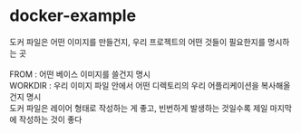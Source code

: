# docker-example

도커 파일은 어떤 이미지를 만들건지, 우리 프로젝트의 어떤 것들이 필요한지를 명시하는 곳
<br><br>
FROM : 어떤 베이스 이미지를 쓸건지 명시 <br>
WORKDIR : 우리 이미지 파일 안에서 어떤 디렉토리의 우리 어플리케이션을 복사해올건지 명시 <br>
도커 파일은 레이어 형태로 작성하는 게 좋고, 빈번하게 발생하는 것일수록 제일 마지막에 작성하는 것이 좋다
